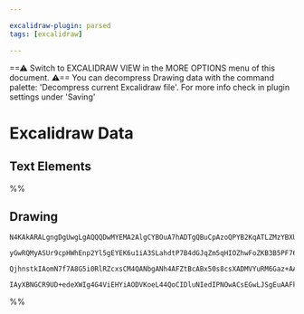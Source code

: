 ```yaml
---

excalidraw-plugin: parsed
tags: [excalidraw]

---
```

==⚠  Switch to EXCALIDRAW VIEW in the MORE OPTIONS menu of this document. ⚠== You can decompress Drawing data with the command palette: 'Decompress current Excalidraw file'. For more info check in plugin settings under 'Saving'


# Excalidraw Data
## Text Elements
%%
## Drawing
```compressed-json
N4KAkARALgngDgUwgLgAQQQDwMYEMA2AlgCYBOuA7hADTgQBuCpAzoQPYB2KqATLZMzYBXUtiRoIACyhQ4zZAHoFAc0JRJQgEYA6bGwC2CgF7N6hbEcK4OCtptbErHALRY8RMpWdx8Q1TdIEfARcZgRmBShcZQUebTiAFho6IIR9BA4oZm4AbQBdfghcODgAZSiocVRQMEh1NKqIYlxSAGtk2oZCBAoAIVxsVuVSYQ5iAGE2fDZSbggAYgAzZZWO

yGwRQMyASUr9cpHWhEnp2Yl5gEYEK6u1iA3SLahdtP7B4dGJqZm5qHIOZhwFoZKB3B5PF76ABihHw+HKMGCc0EHjBmxBkIObCOAHUSOpuHxwOt0Ts9lijgikRIUSQ0Y8MXsAErCZSSDjhbJoC78EkMslpADyQOwahg3AuAAZJbz7qTnnsoZwoFDcPpYeLubLwYy0krMqVCEYqjwZcS5fyFWkACpYKAAQSIyi4EmCi1B2vlmKipAdjzYFEkIWI3A4

QjhnstkIAomN7f7A8G5i0RlRZcxsCM4QANbgANh4AFZtBcABx50s8csXADMVYuRM6Gaz+AAmtxCzXi6XJVKizWAJySguF2VGNgGbg1Tr0AhCKoXYkAX0jEOZnw5zC56BGQjGd2GJENxtD4fwssPX1OU+JkF6UxD53GA+fz6hULWkCZCGU4Zac3maMABFgOA98IGXVcQQpBBhSgdgAVPCNzTgQIzGEZgAHFSCPI0qjDZDOkWch0m/MYmEIDhlBvWp

IAyXBNGCR9UD+edeXWIg4G4ViEHYiAODVKoeL44QoCIDluNIedIPNOwACsEGwLJSgEuAAFk2GIBBYwYpjuEWAgwnAFc6EWWFwinJcQCXIA==
```
%%